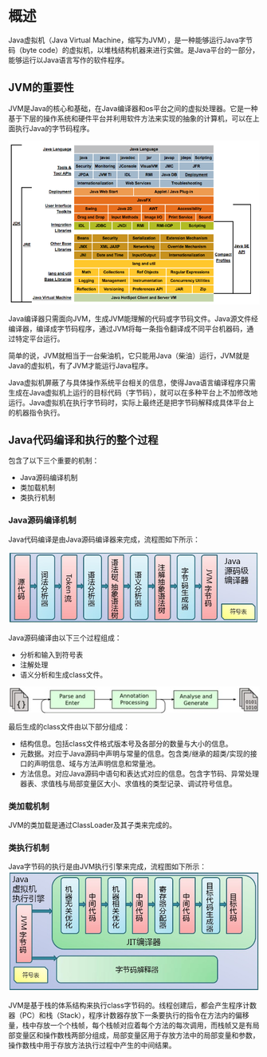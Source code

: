 # 概述

Java虚拟机（Java Virtual Machine，缩写为JVM），是一种能够运行Java字节码（byte code）的虚拟机，以堆栈结构机器来进行实做。是Java平台的一部分，能够运行以Java语言写作的软件程序。

## JVM的重要性

JVM是Java的核心和基础，在Java编译器和os平台之间的虚拟处理器。它是一种基于下层的操作系统和硬件平台并利用软件方法来实现的抽象的计算机，可以在上面执行Java的字节码程序。

![JVM在JDK中的位置](../../../resource/img/Java基础/JVM在JDK中的位置.png)

Java编译器只需面向JVM，生成JVM能理解的代码或字节码文件。Java源文件经编译器，编译成字节码程序，通过JVM将每一条指令翻译成不同平台机器码，通过特定平台运行。

简单的说，JVM就相当于一台柴油机，它只能用Java（柴油）运行，JVM就是Java的虚拟机，有了JVM才能运行Java程序。

Java虚拟机屏蔽了与具体操作系统平台相关的信息，使得Java语言编译程序只需生成在Java虚拟机上运行的目标代码（字节码），就可以在多种平台上不加修改地运行。Java虚拟机在执行字节码时，实际上最终还是把字节码解释成具体平台上的机器指令执行。

## Java代码编译和执行的整个过程

包含了以下三个重要的机制：

- Java源码编译机制
- 类加载机制
- 类执行机制

### Java源码编译机制

Java代码编译是由Java源码编译器来完成，流程图如下所示：

![Java源码编译](../../../resource/img/Java基础/Java源码编译.png)

Java源码编译由以下三个过程组成：

- 分析和输入到符号表
- 注解处理
- 语义分析和生成class文件。

![Java源码编译2](../../../resource/img/Java基础/Java源码编译2.png)

最后生成的class文件由以下部分组成：

- 结构信息。包括class文件格式版本号及各部分的数量与大小的信息。
- 元数据。对应于Java源码中声明与常量的信息。包含类/继承的超类/实现的接口的声明信息、域与方法声明信息和常量池。
- 方法信息。对应Java源码中语句和表达式对应的信息。包含字节码、异常处理器表、求值栈与局部变量区大小、求值栈的类型记录、调试符号信息。

### 类加载机制

JVM的类加载是通过ClassLoader及其子类来完成的。

### 类执行机制

Java字节码的执行是由JVM执行引擎来完成，流程图如下所示：
![类执行机制](../../../resource/img/Java基础/类执行机制.png)

JVM是基于栈的体系结构来执行class字节码的。线程创建后，都会产生程序计数器（PC）和栈（Stack），程序计数器存放下一条要执行的指令在方法内的偏移量，栈中存放一个个栈帧，每个栈帧对应着每个方法的每次调用，而栈帧又是有局部变量区和操作数栈两部分组成，局部变量区用于存放方法中的局部变量和参数，操作数栈中用于存放方法执行过程中产生的中间结果。
